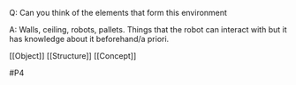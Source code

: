 Q: Can you think of the elements that form this environment

A: Walls, ceiling, robots, pallets. Things that the robot can interact with but it has knowledge about it beforehand/a priori.

[[Object]]
[[Structure]]
[[Concept]]

#P4 